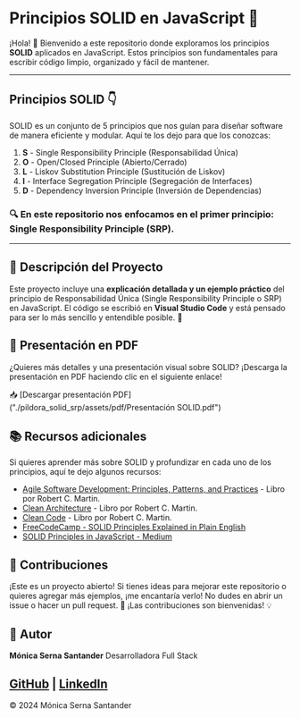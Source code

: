 # Principios SOLID en JavaScript 🚀

¡Hola! 👋 Bienvenido a este repositorio donde exploramos los principios **SOLID** aplicados en JavaScript. Estos principios son fundamentales para escribir código limpio, organizado y fácil de mantener.

---

## Principios SOLID 👇

SOLID es un conjunto de 5 principios que nos guían para diseñar software de manera eficiente y modular. Aquí te los dejo para que los conozcas:

1. **S** - Single Responsibility Principle (Responsabilidad Única)
2. **O** - Open/Closed Principle (Abierto/Cerrado)
3. **L** - Liskov Substitution Principle (Sustitución de Liskov)
4. **I** - Interface Segregation Principle (Segregación de Interfaces)
5. **D** - Dependency Inversion Principle (Inversión de Dependencias)

### 🔍 En este repositorio nos enfocamos en el primer principio: **Single Responsibility Principle (SRP)**.

---

## 📄 Descripción del Proyecto

Este proyecto incluye una **explicación detallada y un ejemplo práctico** del principio de Responsabilidad Única (Single Responsibility Principle o SRP) en JavaScript. 
El código se escribió en **Visual Studio Code** y está pensado para ser lo más sencillo y entendible posible. 🌱

## 📂 Presentación en PDF
¿Quieres más detalles y una presentación visual sobre SOLID? ¡Descarga la presentación en PDF haciendo clic en el siguiente enlace!

📥 [Descargar presentación PDF]("./pildora_solid_srp/assets/pdf/Presentación SOLID.pdf")

## 📚 Recursos adicionales
Si quieres aprender más sobre SOLID y profundizar en cada uno de los principios, aquí te dejo algunos recursos:

- [Agile Software Development: Principles, Patterns, and Practices](https://www.amazon.com/dp/0135974445) - Libro por Robert C. Martin.
- [Clean Architecture](https://www.amazon.com/dp/0134494164) - Libro por Robert C. Martin.
- [Clean Code](https://www.amazon.com/dp/0132350882) - Libro por Robert C. Martin.
- [FreeCodeCamp - SOLID Principles Explained in Plain English](https://www.freecodecamp.org/news/javascript-solid-principles-explained-in-plain-english/)
- [SOLID Principles in JavaScript - Medium](https://medium.com/@cramirez92/s-o-l-i-d-the-first-5-priciples-of-object-oriented-design-with-javascript-790f6ac9b9fa)

## 🤝 Contribuciones
¡Este es un proyecto abierto! Si tienes ideas para mejorar este repositorio o quieres agregar más ejemplos, ¡me encantaría verlo! No dudes en abrir un issue o hacer un pull request. 🙌 ¡Las contribuciones son bienvenidas! 💡

## 💼 Autor
**Mónica Serna Santander**
Desarrolladora Full Stack

[GitHub](https://github.com/monicaSernaS) | [LinkedIn](https://linkedin.com/in/monicasernasantander)
---

© 2024 Mónica Serna Santander
